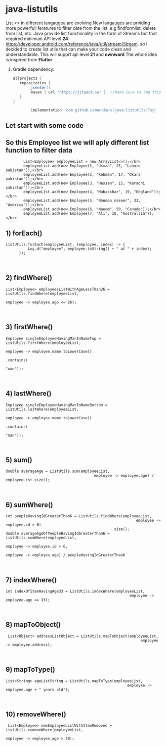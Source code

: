 # java-listutils
List <> in different langaugea are evolving.New langauges are prviding more powerfull feratures to filter date from the list.
e.g findformlist, delete from list, etc. Java provide list functionality in the form of Streams but that required minimum API level <b>24</b> https://developer.android.com/reference/java/util/stream/Stream. so I decided to create list utils that can make your code clean and understandable. This will supprt api level <b>21</b> and <b>ownward</b> The whole idea is inspired from <b>Flutter</b>
</br>
1. Gradle dependency:

	```groovy
	allprojects {
	   repositories {
	      	jcenter()
           	maven { url "https://jitpack.io" }  //Make sure to add this in your project for uCrop
	   }
	}
	```

    ```groovy
  	        implementation 'com.github.usmanokara:java-listutils:Tag'

    ```
    
## Let start with some code

## So this Employee list we will aply different list function to filter data

```
        List<Employee> employeeList = new ArrayList<>();</br>
        employeeList.add(new Employee(1, "Usman", 25, "Lahore pakistan"));</br>
        employeeList.add(new Employee(2, "Rehman", 17, "Okara pakistan"));</br>
        employeeList.add(new Employee(3, "Hassan", 15, "Karachi pakistan"));</br>
        employeeList.add(new Employee(4, "Mubasshar", 19, "England"));</br>
        employeeList.add(new Employee(5, "Nouman naseer", 33, "America"));</br>
        employeeList.add(new Employee(6, "Naeem", 50, "Canada"));</br>
        employeeList.add(new Employee(7, "Ali", 10, "Australlia"));</br>
  ```
  
 ## 1) forEach()
  ```
 ListUtils.forEach(employeeList, (employee, index) -> {
            Log.d("employee", employee.toString() + " at " + index);
        });
  ```
</br>

  
  ## 2) findWhere()
  ```
  List<Employee> employeesListWithAgeLessThan26 = ListUtils.findWhere(employeeList,
                                                                            employee -> employee.age <= 26);
  ```
</br>


## 3) firstWhere()
  ```
  Employee singleEmployeeHavingManInNameTop = ListUtils.firstWhere(employeeList,
                                                                         employee -> employee.name.toLowerCase()
                                                                                                  .contains(
                                                                                                          "man"));
  ```
</br>


## 4) lastWhere()
  ```
 Employee singleEmployeeHavingManInNameBottom = ListUtils.lastWhere(employeeList,
                                                                           employee -> employee.name.toLowerCase()
                                                                                                    .contains(
                                                                                                            "man"));
  ```
</br>


## 5) sum()
  ```
  double averageAge = ListUtils.sum(employeeList,
                                          employee -> employee.age) / employeeList.size();
  ```
</br>


## 6) sumWhere()
  ```
  int peopleHavingIdGreaterThan6 = ListUtils.findWhere(employeeList,
                                                             employee -> employee.id > 6)
                                                  .size();
 double averageAgeOfPeopleHavingIdGreaterThan6 = ListUtils.sumWhere(employeeList,
                                                                           employee -> employee.id > 6,
                                                                           employee -> employee.age) / peopleHavingIdGreaterThan6
  ```
</br>



## 7) indexWhere()
  ```
  int indexOfItemHavingAge33 = ListUtils.indexWhere(employeeList,
                                                          employee -> employee.age == 33);
  ```
</br>

## 8) mapToObject()
  ```
   List<Object> addressListObject = ListUtils.mapToObject(employeeList,
                                                               employee -> employee.address);
  ```
</br>


## 9) mapToType()
  ```
  List<String> ageListString = ListUtils.mapToType(employeeList,
                                                         employee -> employee.age + " years old");
  ```
</br>

## 10) removeWhere()
  ```
   List<Employee> newEmployeeListWithItemRemoved = ListUtils.removeWhere(employeeList,
                                                                              employee -> employee.age > 30);
  ```
</br>
